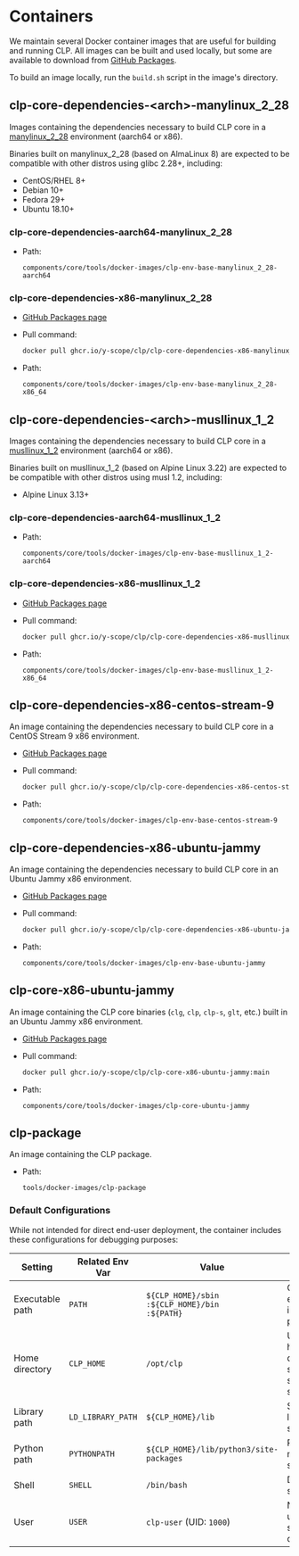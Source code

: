 # Containers

We maintain several Docker container images that are useful for building and running CLP. All images
can be built and used locally, but some are available to download from
[GitHub Packages][gh-packages].

To build an image locally, run the `build.sh` script in the image's directory.

## clp-core-dependencies-&lt;arch&gt;-manylinux_2_28

Images containing the dependencies necessary to build CLP core in a [manylinux_2_28][manylinux_2_28]
environment (aarch64 or x86).

Binaries built on manylinux_2_28 (based on AlmaLinux 8) are expected to be compatible with other
distros using glibc 2.28+, including:

* CentOS/RHEL 8+
* Debian 10+
* Fedora 29+
* Ubuntu 18.10+

### clp-core-dependencies-aarch64-manylinux_2_28

* Path:

  ```text
  components/core/tools/docker-images/clp-env-base-manylinux_2_28-aarch64
  ```

### clp-core-dependencies-x86-manylinux_2_28

* [GitHub Packages page][core-deps-manylinux_2_28-x86_64]
* Pull command:

  ```bash
  docker pull ghcr.io/y-scope/clp/clp-core-dependencies-x86-manylinux_2_28:main
  ```

* Path:

  ```text
  components/core/tools/docker-images/clp-env-base-manylinux_2_28-x86_64
  ```

## clp-core-dependencies-&lt;arch&gt;-musllinux_1_2

Images containing the dependencies necessary to build CLP core in a [musllinux_1_2][musllinux_1_2]
environment (aarch64 or x86).

Binaries built on musllinux_1_2 (based on Alpine Linux 3.22) are expected to be compatible with
other distros using musl 1.2, including:

* Alpine Linux 3.13+

### clp-core-dependencies-aarch64-musllinux_1_2

* Path:

  ```text
  components/core/tools/docker-images/clp-env-base-musllinux_1_2-aarch64
  ```

### clp-core-dependencies-x86-musllinux_1_2

* [GitHub Packages page][core-deps-musllinux_1_2-x86_64]
* Pull command:

  ```bash
  docker pull ghcr.io/y-scope/clp/clp-core-dependencies-x86-musllinux_1_2:main
  ```

* Path:

  ```text
  components/core/tools/docker-images/clp-env-base-musllinux_1_2-x86_64
  ```

## clp-core-dependencies-x86-centos-stream-9

An image containing the dependencies necessary to build CLP core in a CentOS Stream 9 x86
environment.

* [GitHub Packages page][core-deps-centos-stream-9]
* Pull command:

  ```bash
  docker pull ghcr.io/y-scope/clp/clp-core-dependencies-x86-centos-stream-9:main
  ```

* Path:

  ```text
  components/core/tools/docker-images/clp-env-base-centos-stream-9
  ```

## clp-core-dependencies-x86-ubuntu-jammy

An image containing the dependencies necessary to build CLP core in an Ubuntu Jammy x86
environment.

* [GitHub Packages page][core-deps-ubuntu-jammy]
* Pull command:

  ```bash
  docker pull ghcr.io/y-scope/clp/clp-core-dependencies-x86-ubuntu-jammy:main
  ```

* Path:

  ```text
  components/core/tools/docker-images/clp-env-base-ubuntu-jammy
  ```

## clp-core-x86-ubuntu-jammy

An image containing the CLP core binaries (`clg`, `clp`, `clp-s`, `glt`, etc.) built in an Ubuntu
Jammy x86 environment.

* [GitHub Packages page][core-ubuntu-jammy]
* Pull command:

  ```bash
  docker pull ghcr.io/y-scope/clp/clp-core-x86-ubuntu-jammy:main
  ```

* Path:

  ```text
  components/core/tools/docker-images/clp-core-ubuntu-jammy
  ```

## clp-package

An image containing the CLP package.

* Path:

  ```text
  tools/docker-images/clp-package
  ```

### Default Configurations

While not intended for direct end-user deployment, the container includes these configurations for
debugging purposes:

| Setting         | Related Env Var   | Value                                                  | Purpose                                          |
|-----------------|-------------------|--------------------------------------------------------|--------------------------------------------------|
| Executable path | `PATH`            | `${CLP_HOME}/sbin`<br>`:${CLP_HOME}/bin`<br>`:${PATH}` | CLP executables in system path                   |
| Home directory  | `CLP_HOME`        | `/opt/clp`                                             | User's home directory; shell sessions start here |
| Library path    | `LD_LIBRARY_PATH` | `${CLP_HOME}/lib`                                      | Shared library search path                       |
| Python path     | `PYTHONPATH`      | `${CLP_HOME}/lib/python3/site-packages`                | Python module search path                        |
| Shell           | `SHELL`           | `/bin/bash`                                            | Default shell                                    |
| User            | `USER`            | `clp-user` (UID: `1000`)                               | Non-root user for secure operations              |

[core-deps-centos-stream-9]: https://github.com/y-scope/clp/pkgs/container/clp%2Fclp-core-dependencies-x86-centos-stream-9
[core-deps-manylinux_2_28-x86_64]: https://github.com/y-scope/clp/pkgs/container/clp%2Fclp-core-dependencies-x86-manylinux_2_28
[core-deps-musllinux_1_2-x86_64]: https://github.com/y-scope/clp/pkgs/container/clp%2Fclp-core-dependencies-x86-musllinux_1_2
[core-deps-ubuntu-jammy]: https://github.com/y-scope/clp/pkgs/container/clp%2Fclp-core-dependencies-x86-ubuntu-jammy
[core-ubuntu-jammy]: https://github.com/y-scope/clp/pkgs/container/clp%2Fclp-core-x86-ubuntu-jammy
[gh-packages]: https://github.com/orgs/y-scope/packages?repo_name=clp
[manylinux_2_28]: https://github.com/pypa/manylinux?tab=readme-ov-file#manylinux_2_28-almalinux-8-based
[musllinux_1_2]: https://github.com/pypa/manylinux?tab=readme-ov-file#musllinux_1_2-alpine-linux-322-based-313-compatible
